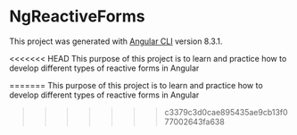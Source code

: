 # NgReactiveForms

This project was generated with [Angular CLI](https://github.com/angular/angular-cli) version 8.3.1.

<<<<<<< HEAD
This purpose of this project is to learn and practice how to develop different types of reactive forms in Angular

=======
This purpose of this project is to learn and practice how to develop different types of reactive forms in Angular
>>>>>>> c3379c3d0cae895435ae9cb13f077002643fa638
